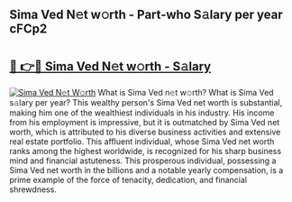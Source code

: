 ## Sima Ved N𝚎t w𝚘rth - Part-who S𝚊lary per year cFCp2

# <h2><a href="http://gc02sqp.nevu.top/?p=Sima+Ved">🔗 👉🔴 Sima Ved N𝚎t w𝚘rth - S𝚊lary</a></h2>

[![Sima Ved N𝚎t W𝚘rth](https://i.imgur.com/Oavwk0R.jpeg)](http://gc02sqp.nevu.top/?p=Sima+Ved)
What is Sima Ved n𝚎t w𝚘rth? What is Sima Ved s𝚊lary per year?
This wealthy person's Sima Ved net worth is substantial, making him one of the wealthiest individuals in his industry. His income from his employment is impressive, but it is outmatched by Sima Ved net worth, which is attributed to his diverse business activities and extensive real estate portfolio. This affluent individual, whose Sima Ved net worth ranks among the highest worldwide, is recognized for his sharp business mind and financial astuteness. This prosperous individual, possessing a Sima Ved net worth in the billions and a notable yearly compensation, is a prime example of the force of tenacity, dedication, and financial shrewdness.
